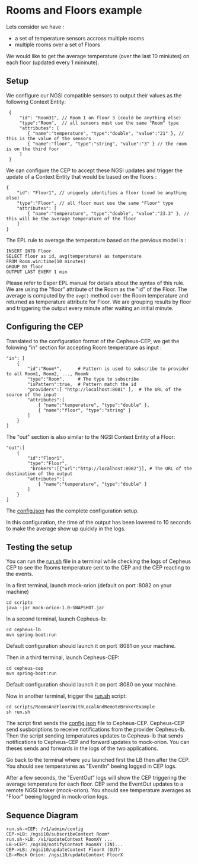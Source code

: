 # Rooms and Floors example

Lets consider we have :
 - a set of temperature sensors accross multiple rooms
 - multiple rooms over a set of Floors

We would like to get the average temperature (over the last 10 miniutes) on each floor (updated every 1 mininute).

## Setup

We configure our NGSI compatible sensors to output their values as the following Context Entity:

     {
         "id": "Room31", // Room 1 on floor 3 (could be anything else)
         "type":"Room",  // all sensors must use the same "Room" type
         "attributes": [
            { "name":"temperature", "type":"double", "value":"21" }, // this is the value of the sensors
            { "name":"floor", "type":"string", "value":"3" } // the room is on the third foor
         ]
     }

We can configure the CEP to accept these NGSI updates and trigger the update of
a Context Entity that would be based on the floors :

    {
        "id": "Floor1", // uniquely identifies a floor (coud be anything else)
        "type":"Floor", // all floor must use the same "Floor" type
        "attributes": [
            { "name":"temperature", "type":"double", "value":"23.3" }, // this will be the average temperature of the floor
        ]
    }

The EPL rule to average the temperature based on the previous model is :

    INSERT INTO Floor
    SELECT floor as id, avg(temperature) as temperature
    FROM Room.win:time(10 minutes)
    GROUP BY floor
    OUTPUT LAST EVERY 1 min

Please refer to Esper EPL manual for details about the syntax of this rule.
We are using the "floor" attribute of the Room as the "id" of the Floor.
The average is computed by the `avg()` method over the Room temperature and returned as temperature attribute for Floor.
We are grouping results by floor and triggering the output every minute after waiting an initial minute.

## Configuring the CEP

Translated to the configuration format of the Cepheus-CEP, we get the folowing "in" section for accepting Room temperature as input :

    "in": [
        {
            "id":"Room*",      # Pattern is used to subscribe to provider to all Room1, Room2, ..., RoomN
            "type":"Room",     # The type to subscribe
            "isPattern":true,  # Pattern match the id
            "providers":[ "http://localhost:8081" ],  # The URL of the source of the input
            "attributes":[
                { "name":"temperature", "type":"double" },
                { "name":"floor", "type":"string" }
            ]
        }
    ]

The "out" section is also similar to the NGSI Context Entity of a Floor:

    "out":[
        {
            "id":"Floor1",
            "type":"Floor",
             "brokers":[{"url":"http://localhost:8082"}], # The URL of the destination of the output
            "attributes":[
                { "name":"temperature", "type":"double" }
            ]
        }
    ]

The [config.json](config.json) has the complete configuration setup.

In this configuration, the time of the output has been lowered to 10 seconds
to make the average show up quickly in the logs.

## Testing the setup

You can run the [run.sh](run.sh) file in a terminal while checking the logs of Cepheus CEP
to see the Rooms temperature sent to the CEP and the CEP reacting to the events.

In a first terminal, launch mock-orion (default on port :8082 on your machine)

    cd scripts
    java -jar mock-orion-1.0-SNAPSHOT.jar

In a second terminal, launch Cepheus-lb:

    cd cepheus-lb
    mvn spring-boot:run

Default configuration should launch it on port :8081 on your machine.

Then in a third terminal, launch Cepheus-CEP:

    cd cepheus-cep
    mvn spring-boot:run

Default configuration should launch it on port :8080 on your machine.

Now in another terminal, trigger the [run.sh](run.sh) script:

    cd scripts/RoomsAndFloorsWithLocalAndRemoteBrokerExample
    sh run.sh

The script first sends the [config.json](config.json) file to Cepheus-CEP.
Cepheus-CEP send susbcriptions to receive notifications from the provider Cepheus-lb.
Then the script sending temperatures updates to Cepheus-lb that sends notifications to Cepheus-CEP and forward updates to mock-orion.
You can theses sends and forwards in the logs of the two applications.

Go back to the terminal where you launched first the LB then after the CEP. You should see temperatures as "EventIn" beeing logged in CEP logs.

After a few seconds, the "EventOut" logs will show the CEP triggering the average temperature for each floor.
CEP send the EventOut updates to a remote NGSI broker (mock-orion).
You should see temperature averages as "Floor" beeing logged in mock-orion logs.

## Sequence Diagram

```sequence
run.sh->CEP: /v1/admin/config
CEP->LB: /ngsi10/subscribeContext Room*
run.sh->LB: /v1/updateContext RoomXY ...
LB->CEP: /ngs10/notifyContext RoomXY (IN)...
CEP->LB: /ngsi10/updateContext FloorX (OUT)
LB->Mock Orion: /ngsi10/updateContext FloorX
```
